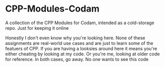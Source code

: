# CPP-Modules-Codam
A collection of the CPP Modules for Codam, intended as a cold-storage repo. Just for keeping it online

Honestly I don't even know why you're looking here. None of these assignments are real-world use cases and are just to learn some of the featuers of CPP. If you are having a looksies around here it means you're either cheating by looking at my code. Or you're me, looking at older code for reference. In both cases, go away. No one wants to see this code

